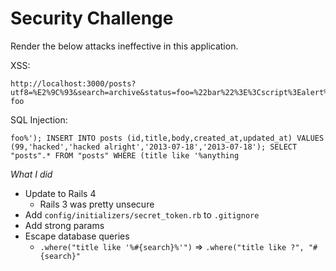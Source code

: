 Security Challenge
====
Render the below attacks ineffective in this application.

XSS:
```
http://localhost:3000/posts?utf8=%E2%9C%93&search=archive&status=foo=%22bar%22%3E%3Cscript%3Ealert%28%22p0wned!!!%22%29%3C/script%3E%3Cp%20data-foo
```

SQL Injection:

```
foo%'); INSERT INTO posts (id,title,body,created_at,updated_at) VALUES (99,'hacked','hacked alright','2013-07-18','2013-07-18'); SELECT "posts".* FROM "posts" WHERE (title like '%anything
```

_What I did_

* Update to Rails 4
    * Rails 3 was pretty unsecure
* Add `config/initializers/secret_token.rb` to `.gitignore`
* Add strong params
* Escape database queries
    * `.where("title like '%#{search}%'")` => `.where("title like ?", "#{search}"`
